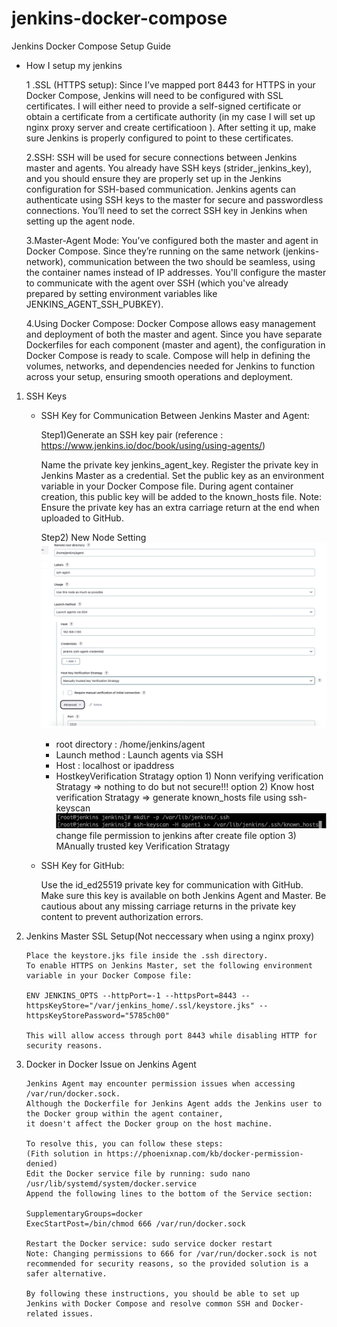 # jenkins-docker-compose

Jenkins Docker Compose Setup Guide

* How I setup my jenkins 

    1 .SSL (HTTPS setup):
      Since I’ve mapped port 8443 for HTTPS in your Docker Compose, Jenkins will need to be configured with SSL certificates.
      I will either need to provide a self-signed certificate or obtain a certificate from a certificate authority
      (in my case  I will set up nginx proxy server and create certificatioon ). 
      After setting it up, make sure Jenkins is properly configured to point to these certificates.

    2.SSH:
      SSH will be used for secure connections between Jenkins master and agents. You already have SSH keys (strider_jenkins_key), 
      and you should ensure they are properly set up in the Jenkins configuration for SSH-based communication.
      Jenkins agents can authenticate using SSH keys to the master for secure and passwordless connections. You’ll need to set the correct SSH key in Jenkins when setting up the agent node.
    
    3.Master-Agent Mode:
      You’ve configured both the master and agent in Docker Compose. Since they’re running on the same network (jenkins-network), 
      communication between the two should be seamless, using the container names instead of IP addresses.
      You'll configure the master to communicate with the agent over SSH (which you've already prepared by setting environment variables like JENKINS_AGENT_SSH_PUBKEY).
    
    4.Using Docker Compose:
      Docker Compose allows easy management and deployment of both the master and agent. Since you have separate Dockerfiles for each component (master and agent), the configuration in Docker Compose is ready to scale.
      Compose will help in defining the volumes, networks, and dependencies needed for Jenkins to function across your setup, ensuring smooth operations and deployment.


























1) SSH Keys

    * SSH Key for Communication Between Jenkins Master and Agent:
        
        Step1)Generate an SSH key pair  (reference : https://www.jenkins.io/doc/book/using/using-agents/)
       
        Name the private key jenkins_agent_key.
        Register the private key in Jenkins Master as a credential.
        Set the public key as an environment variable in your Docker Compose file.
        During agent container creation, this public key will be added to the known_hosts file.
        Note: Ensure the private key has an extra carriage return at the end when uploaded to GitHub.

       

        Step2) New Node Setting 
        ![new node setting ](images/node-setting.png)
        * root directory : /home/jenkins/agent
        * Launch method : Launch agents via SSH
        * Host : localhost or ipaddress
        * HostkeyVerification Stratagy 
             option 1) Nonn verifying verification Stratagy  => nothing to do but not secure!!!
             option 2) Know host verification Stratagy => generate known_hosts file using ssh-keyscan
                ![How to add knownHost file to jenkins-master](images/ssh-keyscan.png)
                 change file permission to jenkins after create file
             option 3) MAnually trusted key Verification Stratagy 

    * SSH Key for GitHub:

        Use the id_ed25519 private key for communication with GitHub.
        Make sure this key is available on both Jenkins Agent and Master.
        Be cautious about any missing carriage returns in the private key content to prevent authorization errors.

2) Jenkins Master SSL Setup(Not neccessary when using a nginx proxy)

       Place the keystore.jks file inside the .ssh directory.
       To enable HTTPS on Jenkins Master, set the following environment variable in your Docker Compose file:

       ENV JENKINS_OPTS --httpPort=-1 --httpsPort=8443 --httpsKeyStore="/var/jenkins_home/.ssl/keystore.jks" --httpsKeyStorePassword="5785ch00"
  
       This will allow access through port 8443 while disabling HTTP for security reasons.


3) Docker in Docker Issue on Jenkins Agent

       Jenkins Agent may encounter permission issues when accessing /var/run/docker.sock.
       Although the Dockerfile for Jenkins Agent adds the Jenkins user to the Docker group within the agent container, 
       it doesn't affect the Docker group on the host machine.
          
       To resolve this, you can follow these steps:
       (Fith solution in https://phoenixnap.com/kb/docker-permission-denied) 
       Edit the Docker service file by running: sudo nano /usr/lib/systemd/system/docker.service
       Append the following lines to the bottom of the Service section:
     
       SupplementaryGroups=docker
       ExecStartPost=/bin/chmod 666 /var/run/docker.sock

       Restart the Docker service: sudo service docker restart
       Note: Changing permissions to 666 for /var/run/docker.sock is not recommended for security reasons, so the provided solution is a safer alternative.

       By following these instructions, you should be able to set up Jenkins with Docker Compose and resolve common SSH and Docker-related issues.



